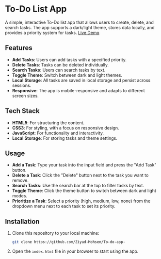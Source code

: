 # To-Do List App

A simple, interactive To-Do list app that allows users to create, delete, and search tasks. The app supports a dark/light theme, stores data locally, and provides a priority system for tasks. [Live Demo](https://ziyad-mohsen.github.io/To-do-app-/)

## Features

- **Add Tasks**: Users can add tasks with a specified priority.
- **Delete Tasks**: Tasks can be deleted individually.
- **Search Tasks**: Users can search tasks by text.
- **Toggle Theme**: Switch between dark and light themes.
- **Local Storage**: All tasks are saved in local storage and persist across sessions.
- **Responsive**: The app is mobile-responsive and adapts to different screen sizes.

## Tech Stack

- **HTML5**: For structuring the content.
- **CSS3**: For styling, with a focus on responsive design.
- **JavaScript**: For functionality and interactivity.
- **Local Storage**: For storing tasks and theme settings.

## Usage

- **Add a Task**: Type your task into the input field and press the "Add Task" button.
- **Delete a Task**: Click the "Delete" button next to the task you want to remove.
- **Search Tasks**: Use the search bar at the top to filter tasks by text.
- **Toggle Theme**: Click the theme button to switch between dark and light modes.
- **Prioritize a Task**: Select a priority (high, medium, low, none) from the dropdown menu next to each task to set its priority.

## Installation

1. Clone this repository to your local machine:

   ```bash
   git clone https://github.com/Ziyad-Mohsen/To-do-app-

   ```

2. Open the `index.html` file in your browser to start using the app.
